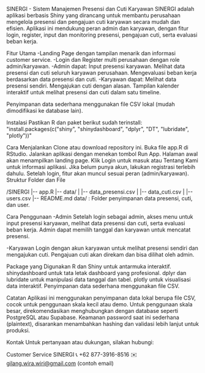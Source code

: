 SINERGI - Sistem Manajemen Presensi dan Cuti Karyawan
SINERGI adalah aplikasi berbasis Shiny yang dirancang untuk membantu perusahaan mengelola presensi dan pengajuan cuti karyawan secara mudah dan efisien. Aplikasi ini mendukung peran admin dan karyawan, dengan fitur login, register, input dan monitoring presensi, pengajuan cuti, serta evaluasi beban kerja.

Fitur Utama
-Landing Page dengan tampilan menarik dan informasi customer service.
-Login dan Register multi perusahaan dengan role admin/karyawan.
-Admin dapat:
     Input presensi karyawan.
     Melihat data presensi dan cuti seluruh karyawan perusahaan.
     Mengevaluasi beban kerja berdasarkan data presensi dan cuti.
-Karyawan dapat:
      Melihat data presensi sendiri.
      Mengajukan cuti dengan alasan.
      Tampilan kalender interaktif untuk melihat presensi dan cuti dalam satu timeline.


Penyimpanan data sederhana menggunakan file CSV lokal (mudah dimodifikasi ke database lain).

Instalasi
Pastikan R dan paket berikut sudah terinstall:
"install.packages(c("shiny", "shinydashboard", "dplyr", "DT", "lubridate", "plotly"))"


Cara Menjalankan
Clone atau download repository ini.
Buka file app.R di RStudio.
Jalankan aplikasi dengan menekan tombol Run App.
Halaman awal akan menampilkan landing page.
Klik Login untuk masuk atau Tentang Kami untuk informasi aplikasi.
Jika belum punya akun, lakukan registrasi terlebih dahulu.
Setelah login, fitur akan muncul sesuai peran (admin/karyawan).
Struktur Folder dan File

/SINERGI
|-- app.R
|-- data/
|   |-- data_presensi.csv
|   |-- data_cuti.csv
|   |-- users.csv
|-- README.md
data/ : Folder penyimpanan data presensi, cuti, dan user.

Cara Penggunaan
-Admin
   Setelah login sebagai admin, akses menu untuk input presensi karyawan, melihat data presensi dan cuti, serta evaluasi beban kerja.
   Admin dapat memilih tanggal dan karyawan untuk mencatat presensi.
   
-Karyawan
   Login dengan akun karyawan untuk melihat presensi sendiri dan mengajukan cuti.
   Pengajuan cuti akan direkam dan bisa dilihat oleh admin.

Package yang Digunakan
R dan Shiny untuk antarmuka interaktif.
shinydashboard untuk tata letak dashboard yang profesional.
dplyr dan lubridate untuk manipulasi data tanggal dan tabel.
plotly untuk visualisasi data interaktif.
Penyimpanan data sederhana menggunakan file CSV.

Catatan
Aplikasi ini menggunakan penyimpanan data lokal berupa file CSV, cocok untuk penggunaan skala kecil atau demo.
Untuk penggunaan skala besar, direkomendasikan menghubungkan dengan database seperti PostgreSQL atau Supabase.
Keamanan password saat ini sederhana (plaintext), disarankan menambahkan hashing dan validasi lebih lanjut untuk produksi.

Kontak
Untuk pertanyaan atau dukungan, silakan hubungi:

Customer Service SINERGI
📞 +62 877-3916-8516
✉️ gilang.wira.wiri@gmail.com (contoh email)

